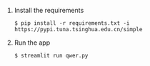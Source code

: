 1. Install the requirements

   ```
   $ pip install -r requirements.txt -i https://pypi.tuna.tsinghua.edu.cn/simple
   ```

2. Run the app

   ```
   $ streamlit run qwer.py
   ```